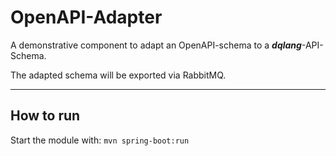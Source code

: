 # OpenAPI-Adapter

A demonstrative component to adapt an OpenAPI-schema to a _**dqlang**_-API-Schema.

The adapted schema will be exported via RabbitMQ.

---
## How to run

Start the module with: `mvn spring-boot:run`